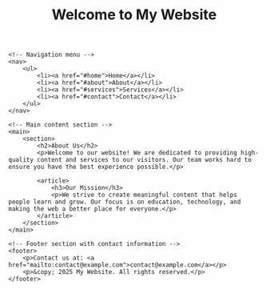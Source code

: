 <!DOCTYPE html>
<html lang="en">
<head>
    <meta charset="UTF-8">
    <meta name="viewport" content="width=device-width, initial-scale=1.0">
    <title>My First HTML5 Page</title>
</head>
<body>
    <!-- Header section containing the main title -->
    <header>
        <h1>Welcome to My Website</h1>
    </header>

    <!-- Navigation menu -->
    <nav>
        <ul>
            <li><a href="#home">Home</a></li>
            <li><a href="#about">About</a></li>
            <li><a href="#services">Services</a></li>
            <li><a href="#contact">Contact</a></li>
        </ul>
    </nav>

    <!-- Main content section -->
    <main>
        <section>
            <h2>About Us</h2>
            <p>Welcome to our website! We are dedicated to providing high-quality content and services to our visitors. Our team works hard to ensure you have the best experience possible.</p>
            
            <article>
                <h3>Our Mission</h3>
                <p>We strive to create meaningful content that helps people learn and grow. Our focus is on education, technology, and making the web a better place for everyone.</p>
            </article>
        </section>
    </main>

    <!-- Footer section with contact information -->
    <footer>
        <p>Contact us at: <a href="mailto:contact@example.com">contact@example.com</a></p>
        <p>&copy; 2025 My Website. All rights reserved.</p>
    </footer>
</body>
</html>
